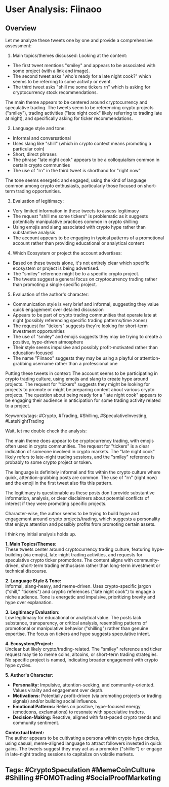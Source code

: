 # User Analysis: Fiinaoo

## Overview

<think>
Let me analyze these tweets one by one and provide a comprehensive assessment:

1. Main topics/themes discussed:
Looking at the content:
- The first tweet mentions "smiley" and appears to be associated with some project (with a link and image).
- The second tweet asks "who's ready for a late night cook?" which seems to be referring to some activity or event.
- The third tweet asks "shill me some tickers rn" which is asking for cryptocurrency stock recommendations.

The main theme appears to be centered around cryptocurrency and speculative trading. The tweets seem to be referencing crypto projects ("smiley"), trading activities ("late night cook" likely referring to trading late at night), and specifically asking for ticker recommendations.

2. Language style and tone:
- Informal and conversational
- Uses slang like "shill" (which in crypto context means promoting a particular coin)
- Short, direct phrases
- The phrase "late night cook" appears to be a colloquialism common in certain crypto communities
- The use of "rn" in the third tweet is shorthand for "right now"

The tone seems energetic and engaged, using the kind of language common among crypto enthusiasts, particularly those focused on short-term trading opportunities.

3. Evaluation of legitimacy:
- Very limited information in these tweets to assess legitimacy
- The request "shill me some tickers" is problematic as it suggests potentially manipulative practices common in crypto shilling
- Using emojis and slang associated with crypto hype rather than substantive analysis
- The account appears to be engaging in typical patterns of a promotional account rather than providing educational or analytical content

4. Which Ecosystem or project the account advertises:
- Based on these tweets alone, it's not entirely clear which specific ecosystem or project is being advertised.
- The "smiley" reference might be to a specific crypto project.
- The tweets suggest a general focus on cryptocurrency trading rather than promoting a single specific project.

5. Evaluation of the author's character:
- Communication style is very brief and informal, suggesting they value quick engagement over detailed discussion
- Appears to be part of crypto trading communities that operate late at night (possibly referencing specific trading patterns/time zones)
- The request for "tickers" suggests they're looking for short-term investment opportunities
- The use of "smiley" and emojis suggests they may be trying to create a positive, hype-driven atmosphere
- Their style seems impulsive and possibly profit-motivated rather than education-focused
- The name "Fiinaoo" suggests they may be using a playful or attention-grabbing username rather than a professional one

Putting these tweets in context:
The account seems to be participating in crypto trading culture, using emojis and slang to create hype around projects. The request for "tickers" suggests they might be looking for projects to promote or might be preparing content about various crypto projects. The question about being ready for a "late night cook" appears to be engaging their audience in anticipation for some trading activity related to a project.

Keywords/tags: #Crypto, #Trading, #Shilling, #SpeculativeInvesting, #LateNightTrading

Wait, let me double check the analysis:

The main theme does appear to be cryptocurrency trading, with emojis often used in crypto communities. The request for "tickers" is a clear indication of someone involved in crypto markets. The "late night cook" likely refers to late-night trading sessions, and the "smiley" reference is probably to some crypto project or token.

The language is definitely informal and fits within the crypto culture where quick, attention-grabbing posts are common. The use of "rn" (right now) and the emoji in the first tweet also fits this pattern.

The legitimacy is questionable as these posts don't provide substantive information, analysis, or clear disclaimers about potential conflicts of interest if they were promoting specific projects.

Character-wise, the author seems to be trying to build hype and engagement around crypto projects/trading, which suggests a personality that enjoys attention and possibly profits from promoting certain assets.

I think my initial analysis holds up.
</think>

**1. Main Topics/Themes:**  
These tweets center around cryptocurrency trading culture, featuring hype-building (via emojis), late-night trading activities, and requests for speculative crypto ticker promotions. The content aligns with community-driven, short-term trading enthusiasm rather than long-term investment or technical discourse.

**2. Language Style & Tone:**  
Informal, slang-heavy, and meme-driven. Uses crypto-specific jargon ("shill," "tickers") and cryptic references ("late night cook") to engage a niche audience. Tone is energetic and impulsive, prioritizing brevity and hype over explanation.

**3. Legitimacy Evaluation:**  
Low legitimacy for educational or analytical value. The posts lack substance, transparency, or critical analysis, resembling patterns of promotional or manipulative behavior ("shilling") rather than genuine expertise. The focus on tickers and hype suggests speculative intent.

**4. Ecosystem/Project:**  
Unclear but likely crypto/trading-related. The "smiley" reference and ticker request may tie to meme coins, altcoins, or short-term trading strategies. No specific project is named, indicating broader engagement with crypto hype cycles.

**5. Author's Character:**  
- **Personality:** Impulsive, attention-seeking, and community-oriented. Values virality and engagement over depth.  
- **Motivations:** Potentially profit-driven (via promoting projects or trading signals) and/or building social influence.  
- **Emotional Patterns:** Relies on positive, hype-focused energy (emoticons, exclamations) to resonate with speculative traders.  
- **Decision-Making:** Reactive, aligned with fast-paced crypto trends and community sentiment.  

**Contextual Intent:**  
The author appears to be cultivating a persona within crypto hype circles, using casual, meme-aligned language to attract followers invested in quick gains. The tweets suggest they may act as a promoter ("shiller") or engage in late-night trading sessions to capitalize on volatile markets.

**Tags:** #CryptoSpeculation #MemeCoinCulture #Shilling #FOMOTrading #SocialProofMarketing
---
